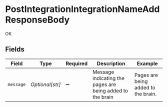 # PostIntegrationIntegrationNameAddResponseBody

OK


## Fields

| Field                                                     | Type                                                      | Required                                                  | Description                                               | Example                                                   |
| --------------------------------------------------------- | --------------------------------------------------------- | --------------------------------------------------------- | --------------------------------------------------------- | --------------------------------------------------------- |
| `message`                                                 | *Optional[str]*                                           | :heavy_minus_sign:                                        | Message indicating the pages are being added to the brain | Pages are being added to the brain.                       |